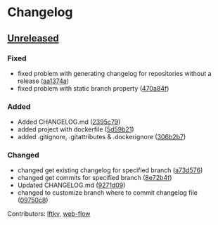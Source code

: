 # Changelog

## [Unreleased]
### Fixed
- fixed problem with generating changelog for repositories without a release ([aa1374a](https://github.com/lftkv/GithubChangelogGenerator.Net/commit/aa1374a4968c9ce3a29c79482855ed7ca29fc9cc))
- fixed problem with static branch property ([470a84f](https://github.com/lftkv/GithubChangelogGenerator.Net/commit/470a84fbbe432b555f9110a0298f2e421a09126c))


### Added
- Added CHANGELOG.md ([2395c79](https://github.com/lftkv/GithubChangelogGenerator.Net/commit/2395c793d512be29dce7e55a3ac4bf78e7bc88ca))
- added project with dockerfile ([5d59b21](https://github.com/lftkv/GithubChangelogGenerator.Net/commit/5d59b21a420d528ccf2a31b79fa813c646f05224))
- added .gitignore, .gitattributes & .dockerignore ([306b2b7](https://github.com/lftkv/GithubChangelogGenerator.Net/commit/306b2b75ed10b262920032aa5fe857a4e17ed0a0))


### Changed
- changed get existing changelog for specified branch ([a73d576](https://github.com/lftkv/GithubChangelogGenerator.Net/commit/a73d57601f9ded9e89cd3ca70238e9fb8af6eca5))
- changed get commits for specified branch ([8e72b4f](https://github.com/lftkv/GithubChangelogGenerator.Net/commit/8e72b4fbcbb0a3700a8aded2ae1ec6954a3d8846))
- Updated CHANGELOG.md ([9271d09](https://github.com/lftkv/GithubChangelogGenerator.Net/commit/9271d09cf5489e42ca46515e1a97ff248b3595f6))
- changed to customize branch where to commit changelog file ([09750c8](https://github.com/lftkv/GithubChangelogGenerator.Net/commit/09750c86f46685d82c18e28c762890850fbf19e6))


Contributors: [lftkv](https://github.com/lftkv), [web-flow](https://github.com/web-flow)


[Unreleased]: https://github.com/lftkv/GithubChangelogGenerator.Net/compare/...HEAD

